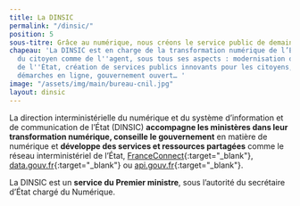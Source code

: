 ```yaml
---
title: La DINSIC
permalink: "/dinsic/"
position: 5
sous-titre: Grâce au numérique, nous créons le service public de demain
chapeau: 'La DINSIC est en charge de la transformation numérique de l’État au bénéfice
  du citoyen comme de l''agent, sous tous ses aspects : modernisation du système d''information
  de l''État, création de services publics innovants pour les citoyens, qualité des
  démarches en ligne, gouvernement ouvert… '
image: "/assets/img/main/bureau-cnil.jpg"
layout: dinsic
---
```


La direction interministérielle du numérique et du système d’information et de communication de l’État (DINSIC) **accompagne les ministères dans leur transformation numérique, conseille le gouvernement** en matière de numérique et **développe des services et ressources partagées** comme le réseau interministériel de l’État, [FranceConnect](https://franceconnect.gouv.fr){:target="_blank"}, [data.gouv.fr](https://www.data.gouv.fr){:target="_blank"} ou [api.gouv.fr](https://www.api.gouv.fr){:target="_blank"}.

La DINSIC est un **service du Premier ministre**, sous l’autorité du secrétaire d’État chargé du Numérique.